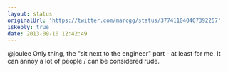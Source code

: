 ```yaml
---
layout: status
originalUrl: 'https://twitter.com/marcgg/status/377411840407392257'
isReply: true
date: 2013-09-10 12:42:49
---
```


@joulee Only thing, the "sit next to the engineer" part - at least for me. It can annoy a lot of people / can be considered rude.
